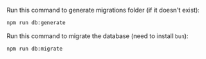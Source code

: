 Run this command to generate migrations folder (if it doesn't exist):
```bash
npm run db:generate
```

Run this command to migrate the database (need to install `bun`):
```bash
npm run db:migrate
```
